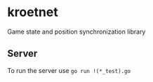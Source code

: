 # kroetnet
Game state and position synchronization library

## Server
To run the server use `go run !(*_test).go`
